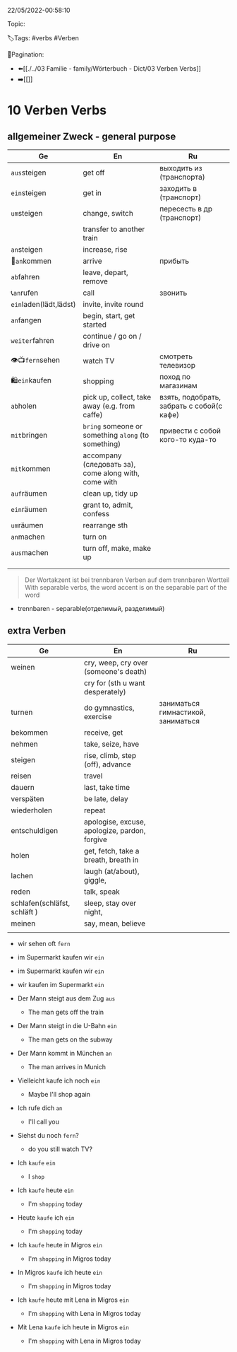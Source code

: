 22/05/2022-00:58:10

Topic:

🏷️Tags: #verbs #Verben

🧭Pagination:
- ⬅️[[./../03 Familie - family/Wörterbuch - Dict/03 Verben Verbs]]
- ➡️[[]]

# 10 Verben Verbs

## allgemeiner Zweck - general purpose

| Ge                     | En                                                   | Ru                                        |
|------------------------|------------------------------------------------------|-------------------------------------------|
| `aus`steigen           | get off                                              | выходить из (транспорта)                  |
| `ein`steigen           | get in                                               | заходить в (транспорт)                    |
| `um`steigen            | change, switch                                       | пересесть в др (транспорт)                |
|                        | transfer to another train                            |                                           |
| `an`steigen            | increase, rise                                       |                                           |
| 🛬`an`kommen           | arrive                                               | прибыть                                   |
| `ab`fahren             | leave, depart, remove                                |                                           |
| 📞`an`rufen            | call                                                 | звонить                                   |
| `ein`laden(lädt,lädst) | invite, invite round                                 |                                           |
| `an`fangen             | begin, start, get started                            |                                           |
| `weiter`fahren         | continue / go on / drive on                          |                                           |
| 👁📺`fern`sehen        | watch TV                                             | смотреть телевизор                        |
| 🛍`ein`kaufen          | shopping                                             | поход по магазинам                        |
| `ab`holen              | pick up, collect, take away (e.g. from caffe)        | взять, подобрать, забрать с собой(с кафе) |
| `mit`bringen           | `bring` someone or something `along` (to something)  | привести с собой кого-то куда-то          |
| `mit`kommen            | accompany (следовать за), come along with, come with |                                           |
| `auf`räumen            | clean up, tidy up                                    |                                           |
| `ein`räumen            | grant to, admit, confess                             |                                           |
| `um`räumen             | rearrange sth                                        |                                           |
| `an`machen             | turn on                                              |                                           |
| `aus`machen            | turn off, make, make up                              |                                           |
|                        |                                                      |                                           |
|                        |                                                      |                                           |



> Der Wortakzent ist bei trennbaren Verben auf dem trennbaren Wortteil
> With separable verbs, the word accent is on the separable part of the word

- trennbaren - separable(отделимый, разделимый)

## extra Verben

| Ge                           | En                                            | Ru                                 |
|------------------------------|-----------------------------------------------|------------------------------------|
| weinen                       | cry, weep, cry over (someone's death)         |                                    |
|                              | cry for (sth u want desperately)              |                                    |
| turnen                       | do gymnastics, exercise                       | заниматься гимнастикой, заниматься |
| bekommen                     | receive, get                                  |                                    |
| nehmen                       | take, seize, have                             |                                    |
| steigen                      | rise, climb, step (off), advance              |                                    |
| reisen                       | travel                                        |                                    |
| dauern                       | last, take time                               |                                    |
| verspäten                    | be late, delay                                |                                    |
| wiederholen                  | repeat                                        |                                    |
| entschuldigen                | apologise, excuse, apologize, pardon, forgive |                                    |
| holen                        | get, fetch, take a breath, breath in          |                                    |
| lachen                       | laugh (at/about), giggle,                     |                                    |
| reden                        | talk, speak                                   |                                    |
| schlafen(schläfst, schläft ) | sleep, stay over night,                       |                                    |
| meinen                       | say, mean, believe                            |                                    |
|                              |                                               |                                    |

- wir sehen oft `fern`
- im Supermarkt kaufen wir `ein`

- im Supermarkt kaufen wir `ein`
- wir kaufen im Supermarkt `ein`

- Der Mann steigt aus dem Zug `aus`
  - The man gets off the train
- Der Mann steigt in die U-Bahn `ein`
  - The man gets on the subway
- Der Mann kommt in München `an`
  - The man arrives in Munich
- Vielleicht kaufe ich noch `ein`
  - Maybe I'll shop again
- Ich rufe dich `an`
  - I'll call you
- Siehst du noch `fern`?
  - do you still watch TV?

- Ich `kaufe` `ein`
  - I `shop`
- Ich `kaufe` heute `ein`
  - I'm `shopping` today
- Heute `kaufe` ich `ein`
  - I'm `shopping` today
- Ich `kaufe` heute in Migros `ein`
  - I'm `shopping` in Migros today
- In Migros `kaufe` ich heute `ein`
  - I'm `shopping` in Migros today
- Ich `kaufe` heute mit Lena in Migros `ein`
  - I'm `shopping` with Lena in Migros today
- Mit Lena `kaufe` ich heute in Migros `ein`
  - I'm `shopping` with Lena in Migros today

